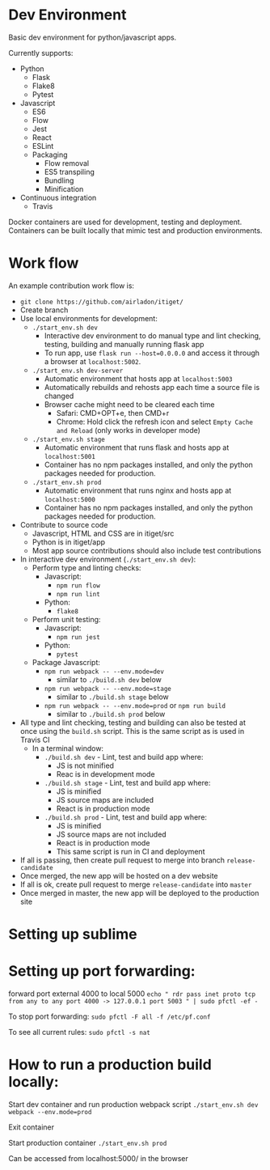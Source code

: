 # Dev Environment

Basic dev environment for python/javascript apps.

Currently supports:

* Python
   * Flask
   * Flake8
   * Pytest
* Javascript
   * ES6
   * Flow
   * Jest
   * React
   * ESLint
   * Packaging
      - Flow removal
      - ES5 transpiling
      - Bundling
      - Minification
* Continuous integration
   * Travis


Docker containers are used for development, testing and deployment. Containers can be built locally that mimic test and production environments.


# Work flow

An example contribution work flow is:
* `git clone https://github.com/airladon/itiget/`
* Create branch
* Use local environments for development:
  * `./start_env.sh dev`
    * Interactive dev environment to do manual type and lint checking, testing, building and manually running flask app
    * To run app, use `flask run --host=0.0.0.0` and access it through a browser at `localhost:5002`.
  * `./start_env.sh dev-server`
    * Automatic environment that hosts app at `localhost:5003`
    * Automatically rebuilds and rehosts app each time a source file is changed
    * Browser cache might need to be cleared each time
      * Safari: CMD+OPT+e, then CMD+r
      * Chrome: Hold click the refresh icon and select `Empty Cache and Reload` (only works in developer mode)
  * `./start_env.sh stage`
    * Automatic environment that runs flask and hosts app at `localhost:5001`
    * Container has no npm packages installed, and only the python packages needed for production.
  * `./start_env.sh prod`
    * Automatic environment that runs nginx and hosts app at `localhost:5000`
    * Container has no npm packages installed, and only the python packages needed for production.  
* Contribute to source code
  * Javascript, HTML and CSS are in itiget/src
  * Python is in itiget/app
  * Most app source contributions should also include test contributions
* In interactive dev environment (`./start_env.sh dev`):
  * Perform type and linting checks:
    * Javascript:
      * `npm run flow`
      * `npm run lint`
    * Python:
      * `flake8`
  * Perform unit testing:
    * Javascript:
      * `npm run jest`
    * Python:
      * `pytest`
  * Package Javascript:
    * `npm run webpack -- --env.mode=dev`
      * similar to `./build.sh dev` below
    * `npm run webpack -- --env.mode=stage`
      * similar to `./build.sh stage` below
    * `npm run webpack -- --env.mode=prod` or `npm run build`
      * similar to `./build.sh prod` below
* All type and lint checking, testing and building can also be tested at once using the `build.sh` script. This is the same script as is used in Travis CI
  * In a terminal window: 
    * `./build.sh dev` - Lint, test and build app where:
      * JS is not minified
      * Reac is in development mode
    * `./build.sh stage` - Lint, test and build app where:
      * JS is minified
      * JS source maps are included
      * React is in production mode
    * `./build.sh prod` - Lint, test and build app where:
      * JS is minified
      * JS source maps are not included
      * React is in production mode
      * This same script is run in CI and deployment
* If all is passing, then create pull request to merge into branch `release-candidate`
* Once merged, the new app will be hosted on a dev website
* If all is ok, create pull request to merge `release-candidate` into `master`
* Once merged in master, the new app will be deployed to the production site

# Setting up sublime


# Setting up port forwarding:
forward port external 4000 to local 5000
`echo "
rdr pass inet proto tcp from any to any port 4000 -> 127.0.0.1 port 5003
" | sudo pfctl -ef -`

To stop port forwarding:
`sudo pfctl -F all -f /etc/pf.conf`

To see all current rules:
`sudo pfctl -s nat`



# How to run a production build locally:
Start dev container and run production webpack script
 `./start_env.sh dev`
 `webpack --env.mode=prod`
 
Exit container

Start production container
 `./start_env.sh prod`

Can be accessed from localhost:5000/ in the browser